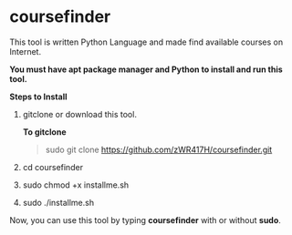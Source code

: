 # coursefinder
This tool is written Python Language and made find available courses on Internet.

**You must have apt package manager and Python to install and run this tool.**

**Steps to Install**

1. gitclone or download this tool.

    **To gitclone**
    > sudo git clone https://github.com/zWR417H/coursefinder.git

2. cd coursefinder

3. sudo chmod +x installme.sh

4. sudo ./installme.sh

Now, you can use this tool by typing **coursefinder** with or without **sudo**.
